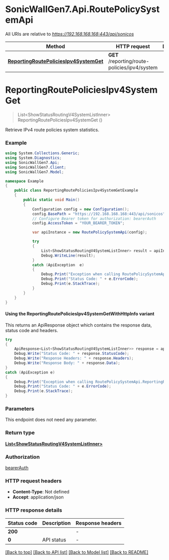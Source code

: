 # SonicWallGen7.Api.RoutePolicySystemApi

All URIs are relative to *https://192.168.168.168:443/api/sonicos*

| Method | HTTP request | Description |
|--------|--------------|-------------|
| [**ReportingRoutePoliciesIpv4SystemGet**](RoutePolicySystemApi.md#reportingroutepoliciesipv4systemget) | **GET** /reporting/route-policies/ipv4/system |  |

<a id="reportingroutepoliciesipv4systemget"></a>
# **ReportingRoutePoliciesIpv4SystemGet**
> List&lt;ShowStatusRoutingV4SystemListInner&gt; ReportingRoutePoliciesIpv4SystemGet ()



Retrieve IPv4 route policies system statistics.

### Example
```csharp
using System.Collections.Generic;
using System.Diagnostics;
using SonicWallGen7.Api;
using SonicWallGen7.Client;
using SonicWallGen7.Model;

namespace Example
{
    public class ReportingRoutePoliciesIpv4SystemGetExample
    {
        public static void Main()
        {
            Configuration config = new Configuration();
            config.BasePath = "https://192.168.168.168:443/api/sonicos";
            // Configure Bearer token for authorization: bearerAuth
            config.AccessToken = "YOUR_BEARER_TOKEN";

            var apiInstance = new RoutePolicySystemApi(config);

            try
            {
                List<ShowStatusRoutingV4SystemListInner> result = apiInstance.ReportingRoutePoliciesIpv4SystemGet();
                Debug.WriteLine(result);
            }
            catch (ApiException  e)
            {
                Debug.Print("Exception when calling RoutePolicySystemApi.ReportingRoutePoliciesIpv4SystemGet: " + e.Message);
                Debug.Print("Status Code: " + e.ErrorCode);
                Debug.Print(e.StackTrace);
            }
        }
    }
}
```

#### Using the ReportingRoutePoliciesIpv4SystemGetWithHttpInfo variant
This returns an ApiResponse object which contains the response data, status code and headers.

```csharp
try
{
    ApiResponse<List<ShowStatusRoutingV4SystemListInner>> response = apiInstance.ReportingRoutePoliciesIpv4SystemGetWithHttpInfo();
    Debug.Write("Status Code: " + response.StatusCode);
    Debug.Write("Response Headers: " + response.Headers);
    Debug.Write("Response Body: " + response.Data);
}
catch (ApiException e)
{
    Debug.Print("Exception when calling RoutePolicySystemApi.ReportingRoutePoliciesIpv4SystemGetWithHttpInfo: " + e.Message);
    Debug.Print("Status Code: " + e.ErrorCode);
    Debug.Print(e.StackTrace);
}
```

### Parameters
This endpoint does not need any parameter.
### Return type

[**List&lt;ShowStatusRoutingV4SystemListInner&gt;**](ShowStatusRoutingV4SystemListInner.md)

### Authorization

[bearerAuth](../README.md#bearerAuth)

### HTTP request headers

 - **Content-Type**: Not defined
 - **Accept**: application/json


### HTTP response details
| Status code | Description | Response headers |
|-------------|-------------|------------------|
| **200** |  |  -  |
| **0** | API status |  -  |

[[Back to top]](#) [[Back to API list]](../README.md#documentation-for-api-endpoints) [[Back to Model list]](../README.md#documentation-for-models) [[Back to README]](../README.md)

